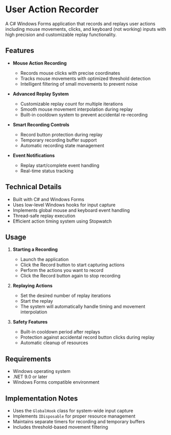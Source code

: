 # User Action Recorder

A C# Windows Forms application that records and replays user actions including mouse movements, clicks, and keyboard (not working) inputs with high precision and customizable replay functionality.

## Features

- **Mouse Action Recording**
  - Records mouse clicks with precise coordinates
  - Tracks mouse movements with optimized threshold detection
  - Intelligent filtering of small movements to prevent noise

- **Advanced Replay System**
  - Customizable replay count for multiple iterations
  - Smooth mouse movement interpolation during replay
  - Built-in cooldown system to prevent accidental re-recording

- **Smart Recording Controls**
  - Record button protection during replay
  - Temporary recording buffer support
  - Automatic recording state management

- **Event Notifications**
  - Replay start/complete event handling
  - Real-time status tracking

## Technical Details

- Built with C# and Windows Forms
- Uses low-level Windows hooks for input capture
- Implements global mouse and keyboard event handling
- Thread-safe replay execution
- Efficient action timing system using Stopwatch

## Usage

1. **Starting a Recording**
   - Launch the application
   - Click the Record button to start capturing actions
   - Perform the actions you want to record
   - Click the Record button again to stop recording

2. **Replaying Actions**
   - Set the desired number of replay iterations
   - Start the replay
   - The system will automatically handle timing and movement interpolation

3. **Safety Features**
   - Built-in cooldown period after replays
   - Protection against accidental record button clicks during replay
   - Automatic cleanup of resources

## Requirements

- Windows operating system
- .NET 9.0 or later
- Windows Forms compatible environment

## Implementation Notes

- Uses the `GlobalHook` class for system-wide input capture
- Implements `IDisposable` for proper resource management
- Maintains separate timers for recording and temporary buffers
- Includes threshold-based movement filtering
